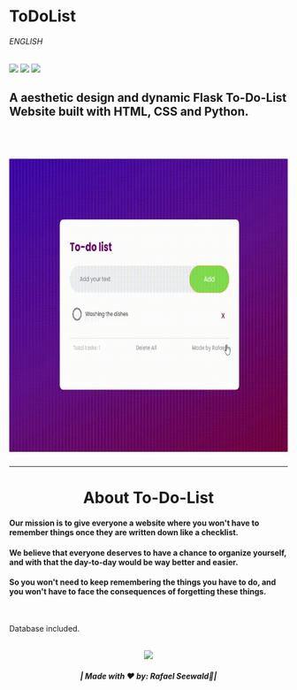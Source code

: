 # ToDoList <h6>ENGLISH</h6>

<img src="https://img.shields.io/badge/PYTHON%20-%20darkblue"><img>
<img src="https://img.shields.io/badge/WEBSITE%20-%20darkred"><img>
<img src="https://img.shields.io/badge/FLASK%20-%20green"><img>


<h2>A aesthetic design and dynamic Flask To-Do-List Website built with HTML, CSS and Python.</h2>
<br>

<h1 align="center">
<img src="./gif.gif" width="740" height="530"></img>
</h1>
<hr>
<h1 align="center"> About To-Do-List </h1>
<h4>Our mission is to give everyone a website where you won't have to remember things once they are written down like a checklist.</h4>
<h4>We believe that everyone deserves to have a chance to organize yourself, and with that the day-to-day would be way better and easier.</h4>
<h4>So you won't need to keep remembering the things you have to do, and you won't have to face the consequences of forgetting these things.</h4>
<br>

<p>Database included.</p>

<div align="center">
  <footer>
    <br>
    <a href="https://www.instagram.com/vinyyboy_seewald/" target="_blank"><img src="https://img.shields.io/badge/LinkedIn-0077B5?style=for-the-badge&logo=linkedin&logoColor=white" target="_blank"></img></a>
    <h5>| Made with ❤️ by: Rafael Seewald👋|</h5>
  </footer>
</div>







